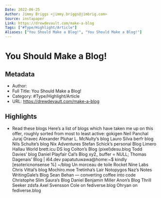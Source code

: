 ```yaml
---
Date: 2022-06-25
Author: Jimmy Briggs <jimmy.briggs@jimbrig.com>
Source: instapaper
Link: https://drewdevault.com/make-a-blog
Tags: ["#Type/Highlight/Article"]
Aliases: ["You Should Make a Blog!", "You Should Make a Blog!"]
---
```

# You Should Make a Blog!

## Metadata
- Author: 
- Full Title: You Should Make a Blog!
- Category: #Type/Highlight/Article
- URL: https://drewdevault.com/make-a-blog

## Highlights
- Read these blogs
  Here’s a list of blogs which have taken me up on this offer, roughly sorted from most to least active:
  gokigen
  Neil Panchal
  Juraj Oravec
  Alexander Pluhar
  L. McNulty’s blog
  Lauro Silva
  berfr blog
  Nils Schulte’s blog
  Nix Adventures
  Stefan Schick’s personal Blog
  Limero
  Hallau World
  brett.icu
  DS log
  Colton’s Blog
  (pixel)desu.blog
  Todd Davies’ blog
  Daniel Playfair Cal’s Blog
  xy2_
  buffer = NULL;
  Thomas Dagenais’ Blog | i64.dev
  papatutuwawa@home:~$
  kindly
  [esotericnonsense %] ~/blog
  Un morceau de toile
  Rocket Nine Labs
  Chris Vittal’s blog
  Mochiro.moe
  Tretinha’s Lair
  Notopygos
  Naz’s Notes
  WritingGale’s Blog
  Sean Behan — converting coffee into code
  Christophe Slim
  Saura’s Blog
  Daniel Benjamin Miller
  Anon’s Blog
  Thrill Seeker
  zdsfa
  Axel Svensson
  Cole on fediverse.blog
  Ohryan on fediverse.blog
